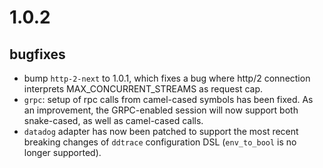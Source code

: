# 1.0.2

## bugfixes

* bump `http-2-next` to 1.0.1, which fixes a bug where http/2 connection interprets MAX_CONCURRENT_STREAMS as request cap.
* `grpc`: setup of rpc calls from camel-cased symbols has been fixed. As an improvement, the GRPC-enabled session will now support both snake-cased, as well as camel-cased calls.
* `datadog` adapter has now been patched to support the most recent breaking changes of `ddtrace` configuration DSL (`env_to_bool` is no longer supported).